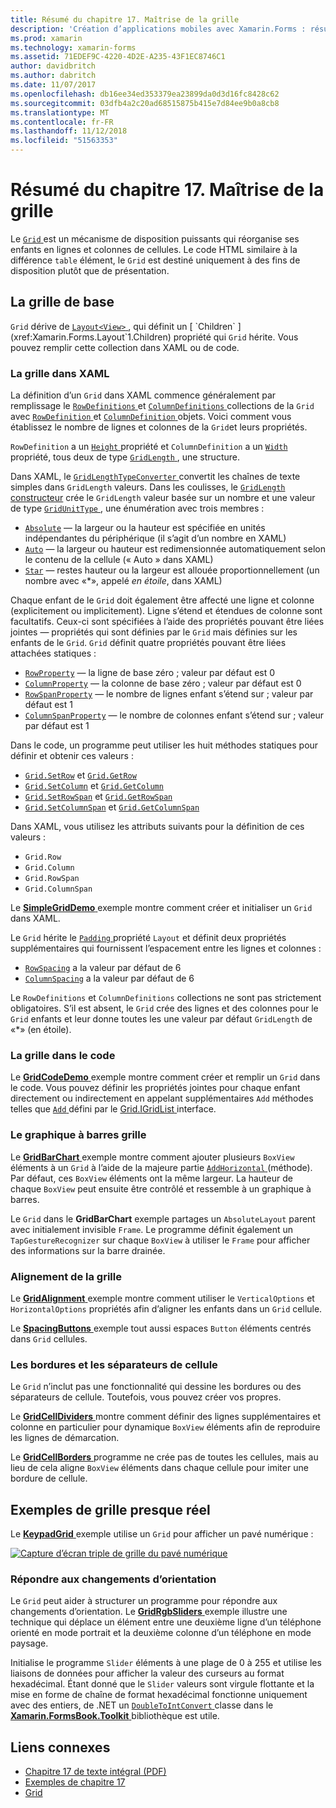 ```yaml
---
title: Résumé du chapitre 17. Maîtrise de la grille
description: 'Création d’applications mobiles avec Xamarin.Forms : résumé du chapitre 17. Maîtrise de la grille'
ms.prod: xamarin
ms.technology: xamarin-forms
ms.assetid: 71EDEF9C-4220-4D2E-A235-43F1EC8746C1
author: davidbritch
ms.author: dabritch
ms.date: 11/07/2017
ms.openlocfilehash: db16ee34ed353379ea23899da0d3d16fc8428c62
ms.sourcegitcommit: 03dfb4a2c20ad68515875b415e7d84ee9b0a8cb8
ms.translationtype: MT
ms.contentlocale: fr-FR
ms.lasthandoff: 11/12/2018
ms.locfileid: "51563353"
---
```

# <a name="summary-of-chapter-17-mastering-the-grid"></a>Résumé du chapitre 17. Maîtrise de la grille

Le [ `Grid` ](xref:Xamarin.Forms.Grid) est un mécanisme de disposition puissants qui réorganise ses enfants en lignes et colonnes de cellules. Le code HTML similaire à la différence `table` élément, le `Grid` est destiné uniquement à des fins de disposition plutôt que de présentation.

## <a name="the-basic-grid"></a>La grille de base

`Grid` dérive de [ `Layout<View>` ](xref:Xamarin.Forms.Layout`1), qui définit un [ `Children` ](xref:Xamarin.Forms.Layout`1.Children) propriété qui `Grid` hérite. Vous pouvez remplir cette collection dans XAML ou de code.

### <a name="the-grid-in-xaml"></a>La grille dans XAML

La définition d’un `Grid` dans XAML commence généralement par remplissage le [ `RowDefinitions` ](xref:Xamarin.Forms.Grid.RowDefinitions) et [ `ColumnDefinitions` ](xref:Xamarin.Forms.Grid.ColumnDefinitions) collections de la `Grid` avec [ `RowDefinition` ](xref:Xamarin.Forms.RowDefinition) et [ `ColumnDefinition` ](xref:Xamarin.Forms.ColumnDefinition) objets. Voici comment vous établissez le nombre de lignes et colonnes de la `Grid`et leurs propriétés.

`RowDefinition` a un [ `Height` ](xref:Xamarin.Forms.RowDefinition.Height) propriété et `ColumnDefinition` a un [ `Width` ](xref:Xamarin.Forms.ColumnDefinition.Width) propriété, tous deux de type [ `GridLength` ](xref:Xamarin.Forms.GridLength), une structure.

Dans XAML, le [ `GridLengthTypeConverter` ](xref:Xamarin.Forms.GridLengthTypeConverter) convertit les chaînes de texte simples dans `GridLength` valeurs. Dans les coulisses, le [ `GridLength` constructeur](xref:Xamarin.Forms.GridLength.%23ctor(System.Double,Xamarin.Forms.GridUnitType)) crée le `GridLength` valeur basée sur un nombre et une valeur de type [ `GridUnitType` ](xref:Xamarin.Forms.GridUnitType), une énumération avec trois membres :

- [`Absolute`](xref:Xamarin.Forms.GridUnitType.Absolute) &mdash; la largeur ou la hauteur est spécifiée en unités indépendantes du périphérique (il s’agit d’un nombre en XAML)
- [`Auto`](xref:Xamarin.Forms.GridUnitType.Auto) &mdash; la largeur ou hauteur est redimensionnée automatiquement selon le contenu de la cellule (« Auto » dans XAML)
- [`Star`](xref:Xamarin.Forms.GridUnitType.Star) &mdash; restes hauteur ou la largeur est allouée proportionnellement (un nombre avec «\*», appelé *en étoile*, dans XAML)

Chaque enfant de le `Grid` doit également être affecté une ligne et colonne (explicitement ou implicitement). Ligne s’étend et étendues de colonne sont facultatifs. Ceux-ci sont spécifiées à l’aide des propriétés pouvant être liées jointes &mdash; propriétés qui sont définies par le `Grid` mais définies sur les enfants de le `Grid`. `Grid` définit quatre propriétés pouvant être liées attachées statiques :

- [`RowProperty`](xref:Xamarin.Forms.Grid.RowProperty) &mdash; la ligne de base zéro ; valeur par défaut est 0
- [`ColumnProperty`](xref:Xamarin.Forms.Grid.ColumnProperty) &mdash; la colonne de base zéro ; valeur par défaut est 0
- [`RowSpanProperty`](xref:Xamarin.Forms.Grid.RowSpanProperty) &mdash; le nombre de lignes enfant s’étend sur ; valeur par défaut est 1
- [`ColumnSpanProperty`](xref:Xamarin.Forms.Grid.ColumnSpanProperty) &mdash; le nombre de colonnes enfant s’étend sur ; valeur par défaut est 1

Dans le code, un programme peut utiliser les huit méthodes statiques pour définir et obtenir ces valeurs :

- [`Grid.SetRow`](xref:Xamarin.Forms.Grid.SetRow(Xamarin.Forms.BindableObject,System.Int32)) et [`Grid.GetRow`](xref:Xamarin.Forms.Grid.GetRow(Xamarin.Forms.BindableObject))
- [`Grid.SetColumn`](xref:Xamarin.Forms.Grid.SetColumn(Xamarin.Forms.BindableObject,System.Int32)) et [`Grid.GetColumn`](xref:Xamarin.Forms.Grid.GetColumn(Xamarin.Forms.BindableObject))
- [`Grid.SetRowSpan`](xref:Xamarin.Forms.Grid.SetRowSpan(Xamarin.Forms.BindableObject,System.Int32)) et [`Grid.GetRowSpan`](xref:Xamarin.Forms.Grid.GetRowSpan(Xamarin.Forms.BindableObject))
- [`Grid.SetColumnSpan`](xref:Xamarin.Forms.Grid.SetColumnSpan(Xamarin.Forms.BindableObject,System.Int32)) et [`Grid.GetColumnSpan`](xref:Xamarin.Forms.Grid.GetColumnSpan(Xamarin.Forms.BindableObject))

Dans XAML, vous utilisez les attributs suivants pour la définition de ces valeurs :

- `Grid.Row`
- `Grid.Column`
- `Grid.RowSpan`
- `Grid.ColumnSpan`

Le [ **SimpleGridDemo** ](https://github.com/xamarin/xamarin-forms-book-samples/tree/master/Chapter17/SimpleGridDemo) exemple montre comment créer et initialiser un `Grid` dans XAML.

Le `Grid` hérite le [ `Padding` ](xref:Xamarin.Forms.Layout.Padding) propriété `Layout` et définit deux propriétés supplémentaires qui fournissent l’espacement entre les lignes et colonnes :

- [`RowSpacing`](xref:Xamarin.Forms.Grid.RowSpacing) a la valeur par défaut de 6
- [`ColumnSpacing`](xref:Xamarin.Forms.Grid.ColumnSpacing) a la valeur par défaut de 6

Le `RowDefinitions` et `ColumnDefinitions` collections ne sont pas strictement obligatoires. S’il est absent, le `Grid` crée des lignes et des colonnes pour le `Grid` enfants et leur donne toutes les une valeur par défaut `GridLength` de «\*» (en étoile).

### <a name="the-grid-in-code"></a>La grille dans le code

Le [ **GridCodeDemo** ](https://github.com/xamarin/xamarin-forms-book-samples/tree/master/Chapter17/GridCodeDemo) exemple montre comment créer et remplir un `Grid` dans le code. Vous pouvez définir les propriétés jointes pour chaque enfant directement ou indirectement en appelant supplémentaires `Add` méthodes telles que [ `Add` ](https://developer.xamarin.com/api/member/Xamarin.Forms.Grid+IGridList%3CT%3E.Add/p/Xamarin.Forms.View/System.Int32/System.Int32/System.Int32/System.Int32/) défini par le [Grid.IGridList<T> ](https://developer.xamarin.com/api/type/Xamarin.Forms.Grid+IGridList%3CT%3E/) interface.

### <a name="the-grid-bar-chart"></a>Le graphique à barres grille

Le [ **GridBarChart** ](https://github.com/xamarin/xamarin-forms-book-samples/tree/master/Chapter17/GridBarChart) exemple montre comment ajouter plusieurs `BoxView` éléments à un `Grid` à l’aide de la majeure partie [ `AddHorizontal` ](https://developer.xamarin.com/api/member/Xamarin.Forms.Grid+IGridList%3CT%3E.AddHorizontal/p/System.Collections.Generic.IEnumerable%7BXamarin.Forms.View%7D/) (méthode). Par défaut, ces `BoxView` éléments ont la même largeur. La hauteur de chaque `BoxView` peut ensuite être contrôlé et ressemble à un graphique à barres.

Le `Grid` dans le **GridBarChart** exemple partages un `AbsoluteLayout` parent avec initialement invisible `Frame`. Le programme définit également un `TapGestureRecognizer` sur chaque `BoxView` à utiliser le `Frame` pour afficher des informations sur la barre drainée.

### <a name="alignment-in-the-grid"></a>Alignement de la grille

Le [ **GridAlignment** ](https://github.com/xamarin/xamarin-forms-book-samples/tree/master/Chapter17/GridAlignment) exemple montre comment utiliser le `VerticalOptions` et `HorizontalOptions` propriétés afin d’aligner les enfants dans un `Grid` cellule.

Le [ **SpacingButtons** ](https://github.com/xamarin/xamarin-forms-book-samples/tree/master/Chapter17/SpacingButtons) exemple tout aussi espaces `Button` éléments centrés dans `Grid` cellules.

### <a name="cell-dividers-and-borders"></a>Les bordures et les séparateurs de cellule

Le `Grid` n’inclut pas une fonctionnalité qui dessine les bordures ou des séparateurs de cellule. Toutefois, vous pouvez créer vos propres.

Le [ **GridCellDividers** ](https://github.com/xamarin/xamarin-forms-book-samples/tree/master/Chapter17/GridCellDividers) montre comment définir des lignes supplémentaires et colonne en particulier pour dynamique `BoxView` éléments afin de reproduire les lignes de démarcation.

Le [ **GridCellBorders** ](https://github.com/xamarin/xamarin-forms-book-samples/tree/master/Chapter17/GridCellBorders) programme ne crée pas de toutes les cellules, mais au lieu de cela aligne `BoxView` éléments dans chaque cellule pour imiter une bordure de cellule.

## <a name="almost-real-life-grid-examples"></a>Exemples de grille presque réel

Le [ **KeypadGrid** ](https://github.com/xamarin/xamarin-forms-book-samples/tree/master/Chapter17/KeypadGrid) exemple utilise un `Grid` pour afficher un pavé numérique :

[![Capture d’écran triple de grille du pavé numérique](images/ch17fg12-small.png "pavé grille")](images/ch17fg12-large.png#lightbox "grille du pavé numérique")

### <a name="responding-to-orientation-changes"></a>Répondre aux changements d’orientation

Le `Grid` peut aider à structurer un programme pour répondre aux changements d’orientation. Le [ **GridRgbSliders** ](https://github.com/xamarin/xamarin-forms-book-samples/tree/master/Chapter17/GridRgbSliders) exemple illustre une technique qui déplace un élément entre une deuxième ligne d’un téléphone orienté en mode portrait et la deuxième colonne d’un téléphone en mode paysage.

Initialise le programme `Slider` éléments à une plage de 0 à 255 et utilise les liaisons de données pour afficher la valeur des curseurs au format hexadécimal. Étant donné que le `Slider` valeurs sont virgule flottante et la mise en forme de chaîne de format hexadécimal fonctionne uniquement avec des entiers, de .NET un [ `DoubleToIntConvert` ](https://github.com/xamarin/xamarin-forms-book-samples/blob/master/Libraries/Xamarin.FormsBook.Toolkit/Xamarin.FormsBook.Toolkit/DoubleToIntConverter.cs) classe dans le [ **Xamarin.FormsBook.Toolkit** ](https://github.com/xamarin/xamarin-forms-book-samples/tree/master/Libraries/Xamarin.FormsBook.Toolkit) bibliothèque est utile.



## <a name="related-links"></a>Liens connexes

- [Chapitre 17 de texte intégral (PDF)](https://download.xamarin.com/developer/xamarin-forms-book/XamarinFormsBook-Ch17-Apr2016.pdf)
- [Exemples de chapitre 17](https://github.com/xamarin/xamarin-forms-book-samples/tree/master/Chapter17)
- [Grid](~/xamarin-forms/user-interface/layouts/grid.md)
